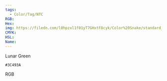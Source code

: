 ```yaml
---
tags:
  - Color/Tag/NTC
RGB:
Hex:
img: https://filedn.com/l0hpzxl1f01yT7GHxtF8cyk/Color%20Snake/standard_csv_to_svg/%23/3C493A.svg
CMYK:
HSL:
Name:
---
```

Lunar Green
```palette
#3C493A
```
RGB
